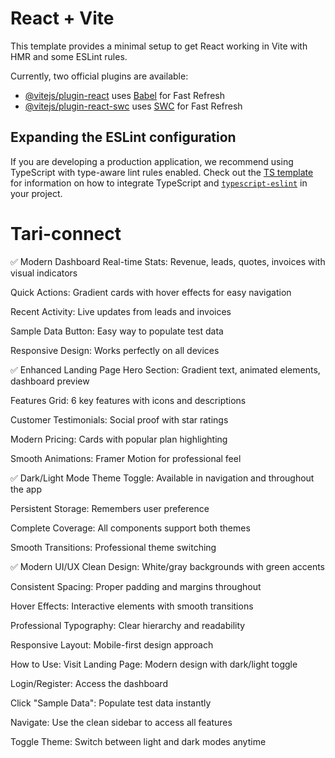 # React + Vite

This template provides a minimal setup to get React working in Vite with HMR and some ESLint rules.

Currently, two official plugins are available:

- [@vitejs/plugin-react](https://github.com/vitejs/vite-plugin-react/blob/main/packages/plugin-react) uses [Babel](https://babeljs.io/) for Fast Refresh
- [@vitejs/plugin-react-swc](https://github.com/vitejs/vite-plugin-react/blob/main/packages/plugin-react-swc) uses [SWC](https://swc.rs/) for Fast Refresh

## Expanding the ESLint configuration

If you are developing a production application, we recommend using TypeScript with type-aware lint rules enabled. Check out the [TS template](https://github.com/vitejs/vite/tree/main/packages/create-vite/template-react-ts) for information on how to integrate TypeScript and [`typescript-eslint`](https://typescript-eslint.io) in your project.
# Tari-connect

✅ Modern Dashboard
Real-time Stats: Revenue, leads, quotes, invoices with visual indicators

Quick Actions: Gradient cards with hover effects for easy navigation

Recent Activity: Live updates from leads and invoices

Sample Data Button: Easy way to populate test data

Responsive Design: Works perfectly on all devices

✅ Enhanced Landing Page
Hero Section: Gradient text, animated elements, dashboard preview

Features Grid: 6 key features with icons and descriptions

Customer Testimonials: Social proof with star ratings

Modern Pricing: Cards with popular plan highlighting

Smooth Animations: Framer Motion for professional feel

✅ Dark/Light Mode
Theme Toggle: Available in navigation and throughout the app

Persistent Storage: Remembers user preference

Complete Coverage: All components support both themes

Smooth Transitions: Professional theme switching

✅ Modern UI/UX
Clean Design: White/gray backgrounds with green accents

Consistent Spacing: Proper padding and margins throughout

Hover Effects: Interactive elements with smooth transitions

Professional Typography: Clear hierarchy and readability

Responsive Layout: Mobile-first design approach

How to Use:
Visit Landing Page: Modern design with dark/light toggle

Login/Register: Access the dashboard

Click "Sample Data": Populate test data instantly

Navigate: Use the clean sidebar to access all features

Toggle Theme: Switch between light and dark modes anytime


